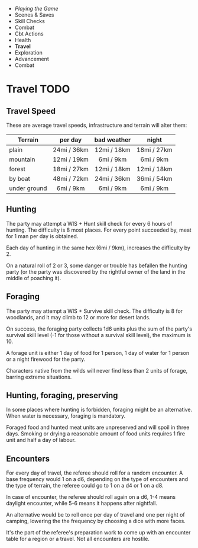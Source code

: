 
<!-- .margin.compass -->
* _Playing the Game_
* Scenes & Saves
* Skill Checks
* Combat
* Cbt Actions
* Health
* **Travel**
* Exploration
* Advancement
* Combat


# Travel TODO

## Travel Speed

These are average travel speeds, infrastructure and terrain will alter them:

| Terrain      | per day      | bad weather   | night       |
|--------------|:------------:|:-------------:|:-----------:|
| plain        | 24mi / 36km  | 12mi / 18km   | 18mi / 27km |
| mountain     | 12mi / 19km  |  6mi /  9km   |  6mi /  9km |
| forest       | 18mi / 27km  | 12mi / 18km   | 12mi / 18km |
| by boat      | 48mi / 72km  | 24mi / 36km   | 36mi / 54km |
| under ground |  6mi /  9km  |  6mi /  9km   |  6mi /  9km |

## Hunting

The party may attempt a WIS + Hunt skill check for every 6 hours of hunting. The difficulty is 8 most places. For every point succeeded by, meat for 1 man per day is obtained.

Each day of hunting in the same hex (6mi / 9km), increases the difficulty by 2.

On a natural roll of 2 or 3, some danger or trouble has befallen the hunting party (or the party was discovered by the rightful owner of the land in the middle of poaching it).

## Foraging

The party may attempt a WIS + Survive skill check. The difficulty is 8 for woodlands, and it may climb to 12 or more for desert lands.

On success, the foraging party collects 1d6 units plus the sum of the party's survival skill level (-1 for those without a survival skill level), the maximum is 10.

A forage unit is either 1 day of food for 1 person, 1 day of water for 1 person or a night firewood for the party.

Characters native from the wilds will never find less than 2 units of forage, barring extreme situations.

## Hunting, foraging, preserving

In some places where hunting is forbidden, foraging might be an alternative. When water is necessary, foraging is mandatory.

Foraged food and hunted meat units are unpreserved and will spoil in three days. Smoking or drying a reasonable amount of food units requires 1 fire unit and half a day of labour.

## Encounters

For every day of travel, the referee should roll for a random encounter. A base frequency would 1 on a d6, depending on the type of encounters and the type of terrain, the referee could go to 1 on a d4 or 1 on a d8.

In case of encounter, the referee should roll again on a d6, 1-4 means daylight encounter, while 5-6 means it happens after nightfall.

An alternative would be to roll once per day of travel and one per night of camping, lowering the the frequency by choosing a dice with more faces.

It's the part of the referee's preparation work to come up with an encounter table for a region or a travel. Not all encounters are hostile.


